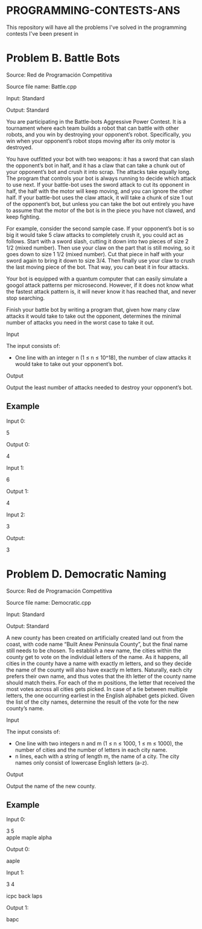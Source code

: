 # PROGRAMMING-CONTESTS-ANS
This repository will have all the problems I've solved in the programming contests I've been present in

# Problem B. Battle Bots
Source: Red de Programación Competitiva

Source file name: Battle.cpp

Input: Standard

Output: Standard

You are participating in the Battle-bots Aggressive Power Contest. It is a tournament where each team builds a robot that can battle with other robots, and you win by destroying your opponent’s robot. Specifically, you win when your opponent’s robot stops moving after its only motor is destroyed.

You have outfitted your bot with two weapons: it has a sword that can slash the opponent’s bot in half, and it has a claw that can take a chunk out of your opponent’s bot and crush it into scrap. The attacks take equally long. The program that controls your bot is always running to decide which attack to use next. If your battle-bot uses the sword attack to cut its opponent in half, the half with the motor will keep moving, and you can ignore the other half. If your battle-bot uses the claw attack, it will take a chunk of size 1 out of the opponent’s bot, but unless you can take the bot out entirely you have to assume that the motor of the bot is in the piece you have not clawed, and keep fighting.

For example, consider the second sample case. If your opponent’s bot is so big it would take 5 claw attacks to completely crush it, you could act as follows. Start with a sword slash, cutting it down into two pieces of size 2 1/2 (mixed number). Then use your claw on the part that is still moving, so it goes down to size 1 1/2 (mixed number). Cut that piece in half with your sword again to bring it down to size 3/4. Then finally use your claw to crush the last moving piece of the bot. That way, you can beat it in four attacks.

Your bot is equipped with a quantum computer that can easily simulate a googol attack patterns per microsecond. However, if it does not know what the fastest attack pattern is, it will never know it has reached that, and never stop searching. 

Finish your battle bot by writing a program that, given how many claw attacks it would take to take out the opponent, determines the minimal number of attacks you need in the worst case to take it out.

Input

The input consists of:

- One line with an integer n (1 ≤ n ≤ 10^18), the number of claw attacks it would take to take out your opponent’s bot.

Output

Output the least number of attacks needed to destroy your opponent’s bot.

## Example

Input 0:

5

Output 0:

4

Input 1:

6

Output 1:

4

Input 2:

3

Output:

3





# Problem D. Democratic Naming 
Source: Red de Programación Competitiva

Source file name: Democratic.cpp

Input: Standard

Output: Standard

A new county has been created on artificially created land out from the coast, with code name “Built Anew Peninsula County”, but the final name still needs to be chosen. To establish a new name, the cities within the county get to vote on the individual letters of the name. 
As it happens, all cities in the county have a name with exactly m letters, and so they decide the name of the county will also have exactly m letters. Naturally, each city prefers their own name, and thus votes that the ith letter of the county name should match theirs. For each of the m positions, the letter that received the most votes across all cities gets picked. In case of a tie between multiple letters, the one occurring earliest in the English alphabet gets picked. Given the list of the city names, determine the result of the vote for the new county’s name.

Input

The input consists of:
- One line with two integers n and m (1 ≤ n ≤ 1000, 1 ≤ m ≤ 1000), the number of cities and the number of letters in each city name.
- n lines, each with a string of length m, the name of a city.
The city names only consist of lowercase English letters (a-z).

Output

Output the name of the new county.

## Example

Input 0:

3 5                               
apple
maple
alpha

Output 0:

aaple

Input 1:

3 4

icpc
back
laps

Output 1:

bapc
